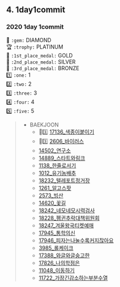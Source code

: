 
## 4. 1day1commit
### 2020 1day 1commit

:gem: `:gem:` DIAMOND  
:trophy: `:trophy:` PLATINUM  
:1st_place_medal: `:1st_place_medal:` GOLD  
:2nd_place_medal: `:2nd_place_medal:` SILVER  
:3rd_place_medal: `:3rd_place_medal:` BRONZE  
:one: `:one:` 1  
:two: `:two:` 2  
:three: `:three:` 3  
:four: `:four:` 4  
:five: `:five:` 5 

>* BAEKJOON
>   * :1st_place_medal::three: [17136_색종이붙이기](BAEKJOON/Main_17136_색종이붙이기.java)
>   * :2nd_place_medal::three: [2606_바이러스](BAEKJOON/Main_2606_바이러스.java)
>   * [14502_연구소](BAEKJOON/Main_14502_연구소.java)
>   * [14889_스타트와링크](BAEKJOON/Main_14889_스타트와링크.java)
>   * [1138_한줄로서기](BAEKJOON/Main_1138_한줄로서기.java)
>   * [1012_유기농배추](BAEKJOON/Main_1012_유기농배추.java)
>   * [18232_텔레포트정거장](BAEKJOON/Main_18232_텔레포트정거장.java)
>   * [1261_알고스팟](BAEKJOON/Main_1261_알고스팟.java)
>   * [2573_빙산](BAEKJOON/Main_2573_빙산.java)
>   * [14620_꽃길](BAEKJOON/Main_14620_꽃길.java)
>   * [18242_네모네모시력검사](BAEKJOON/Main_18242_네모네모시력검사.java)
>   * [18228_펭귄추락대책위원회](BAEKJOON/Main_18228_펭귄추락대책위원회.java)
>   * [18247_겨울왕국티켓예매](BAEKJOON/Main_18247_겨울왕국티켓예매.java)
>   * [17945_통학의신](BAEKJOON/Main_17945_통학의신.java)
>   * [17946_피자는나눌수록커지잖아요](BAEKJOON/Main_17946_피자는나눌수록커지잖아요.java)
>   * [3985_롤케이크](BAEKJOON/Main_3985_롤케이크.java)
>   * [17388_와글와글숭고한](BAEKJOON/Main_17388_와글와글숭고한.java)
>   * [17826_나의학점은](BAEKJOON/Main_17826_나의학점은.java)
>   * [11048_이동하기](BAEKJOON/Main_11048_이동하기.java)
>   * [11722_가장긴감소하는부분수열](BAEKJOON/Main_11722_가장긴감소하는부분수열.java)
